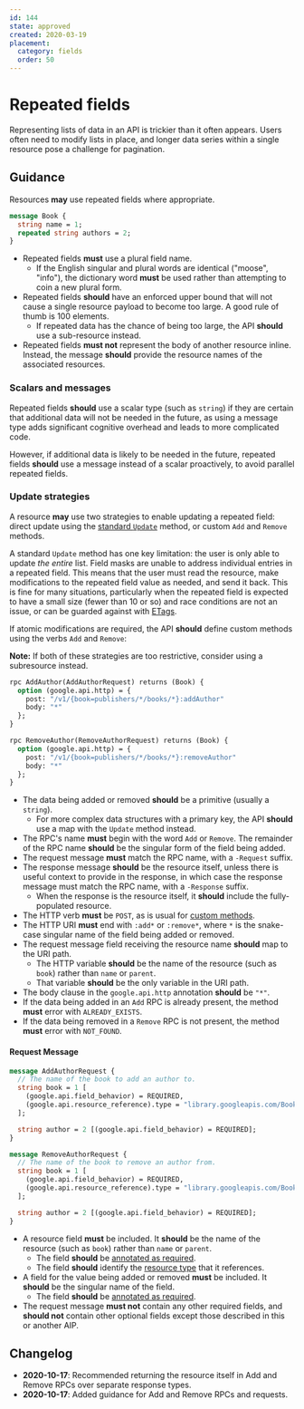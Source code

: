 ```yaml
---
id: 144
state: approved
created: 2020-03-19
placement:
  category: fields
  order: 50
---
```


# Repeated fields

Representing lists of data in an API is trickier than it often appears. Users
often need to modify lists in place, and longer data series within a single
resource pose a challenge for pagination.

## Guidance

Resources **may** use repeated fields where appropriate.

```proto
message Book {
  string name = 1;
  repeated string authors = 2;
}
```

- Repeated fields **must** use a plural field name.
  - If the English singular and plural words are identical ("moose", "info"),
    the dictionary word **must** be used rather than attempting to coin a new
    plural form.
- Repeated fields **should** have an enforced upper bound that will not cause a
  single resource payload to become too large. A good rule of thumb is 100
  elements.
  - If repeated data has the chance of being too large, the API **should** use
    a sub-resource instead.
- Repeated fields **must not** represent the body of another resource inline.
  Instead, the message **should** provide the resource names of the associated
  resources.

### Scalars and messages

Repeated fields **should** use a scalar type (such as `string`) if they are
certain that additional data will not be needed in the future, as using a
message type adds significant cognitive overhead and leads to more complicated
code.

However, if additional data is likely to be needed in the future, repeated
fields **should** use a message instead of a scalar proactively, to avoid
parallel repeated fields.

### Update strategies

A resource **may** use two strategies to enable updating a repeated field:
direct update using the [standard `Update`][aip-134] method, or custom `Add`
and `Remove` methods.

A standard `Update` method has one key limitation: the user is only able to
update _the entire_ list. Field masks are unable to address individual entries
in a repeated field. This means that the user must read the resource, make
modifications to the repeated field value as needed, and send it back. This is
fine for many situations, particularly when the repeated field is expected to
have a small size (fewer than 10 or so) and race conditions are not an issue,
or can be guarded against with [ETags][aip-154].

If atomic modifications are required, the API **should** define custom methods
using the verbs `Add` and `Remove`:

**Note:** If both of these strategies are too restrictive, consider using a
subresource instead.

```proto
rpc AddAuthor(AddAuthorRequest) returns (Book) {
  option (google.api.http) = {
    post: "/v1/{book=publishers/*/books/*}:addAuthor"
    body: "*"
  };
}

rpc RemoveAuthor(RemoveAuthorRequest) returns (Book) {
  option (google.api.http) = {
    post: "/v1/{book=publishers/*/books/*}:removeAuthor"
    body: "*"
  };
}
```

- The data being added or removed **should** be a primitive (usually a
  `string`).
  - For more complex data structures with a primary key, the API **should** use
    a map with the `Update` method instead.
- The RPC's name **must** begin with the word `Add` or `Remove`. The remainder
  of the RPC name **should** be the singular form of the field being added.
- The request message **must** match the RPC name, with a `-Request` suffix.
- The response message **should** be the resource itself, unless there is useful
  context to provide in the response, in which case the response message must
  match the RPC name, with a `-Response` suffix.
  - When the response is the resource itself, it **should** include the
    fully-populated resource.
- The HTTP verb **must** be `POST`, as is usual for [custom methods][aip-136].
- The HTTP URI **must** end with `:add*` or `:remove*`, where `*` is the
  snake-case singular name of the field being added or removed.
- The request message field receiving the resource name **should** map to the
  URI path.
  - The HTTP variable **should** be the name of the resource (such as `book`)
    rather than `name` or `parent`.
  - That variable **should** be the only variable in the URI path.
- The body clause in the `google.api.http` annotation **should** be `"*"`.
- If the data being added in an `Add` RPC is already present, the method
  **must** error with `ALREADY_EXISTS`.
- If the data being removed in a `Remove` RPC is not present, the method
  **must** error with `NOT_FOUND`.

#### Request Message

```proto
message AddAuthorRequest {
  // The name of the book to add an author to.
  string book = 1 [
    (google.api.field_behavior) = REQUIRED,
    (google.api.resource_reference).type = "library.googleapis.com/Book"
  ];

  string author = 2 [(google.api.field_behavior) = REQUIRED];
}

message RemoveAuthorRequest {
  // The name of the book to remove an author from.
  string book = 1 [
    (google.api.field_behavior) = REQUIRED,
    (google.api.resource_reference).type = "library.googleapis.com/Book"
  ];

  string author = 2 [(google.api.field_behavior) = REQUIRED];
}
```

- A resource field **must** be included. It **should** be the name of the
  resource (such as `book`) rather than `name` or `parent`.
  - The field **should** be [annotated as required][aip-203].
  - The field **should** identify the [resource type][aip-123] that it
    references.
- A field for the value being added or removed **must** be included. It
  **should** be the singular name of the field.
  - The field **should** be [annotated as required][aip-203].
- The request message **must not** contain any other required fields, and
  **should not** contain other optional fields except those described in this
  or another AIP.

## Changelog

- **2020-10-17**: Recommended returning the resource itself in Add and Remove
  RPCs over separate response types.
- **2020-10-17**: Added guidance for Add and Remove RPCs and requests.

[aip-123]: ./0123.md
[aip-134]: ./0134.md
[aip-136]: ./0136.md
[aip-154]: ./0154.md
[aip-203]: ./0203.md
